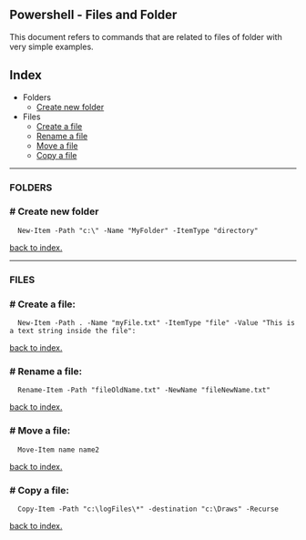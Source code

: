 ## Powershell - Files and Folder
   This document refers to commands that are related to files of folder with very simple examples.

## Index
   * Folders
      - [Create new folder](#create-new-folder)
   * Files
      - [Create a file](#create-a-file)
      - [Rename a file](#rename-a-file)
      - [Move a file](#rename-a-file)
      - [Copy a file](#copy-a-file)
   
- - -
### FOLDERS 
### # Create new folder
      New-Item -Path "c:\" -Name "MyFolder" -ItemType "directory"
   [back to index.](#index)

- - -
### FILES 
### # Create a file:
      New-Item -Path . -Name "myFile.txt" -ItemType "file" -Value "This is a text string inside the file":
   [back to index.](#index)
### # Rename a file:
      Rename-Item -Path "fileOldName.txt" -NewName "fileNewName.txt" 
   [back to index.](#index)

### # Move a file:
      Move-Item name name2
   [back to index.](#index)
   
### # Copy a file:
      Copy-Item -Path "c:\logFiles\*" -destination "c:\Draws" -Recurse
   [back to index.](#index)
